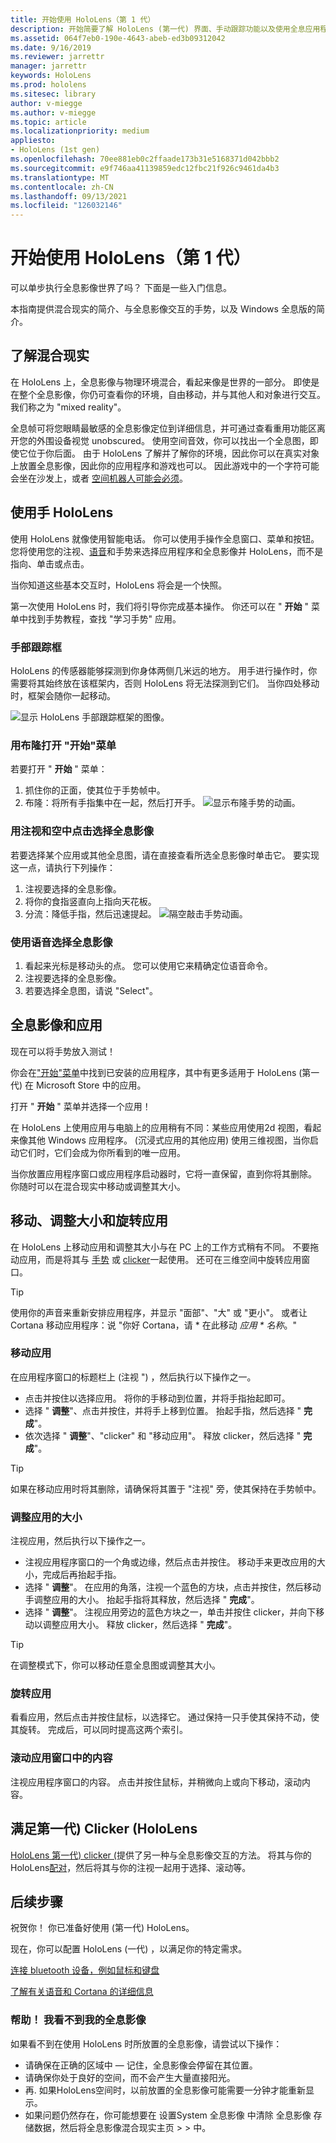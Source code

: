 ```yaml
---
title: 开始使用 HoloLens（第 1 代）
description: 开始简要了解 HoloLens (第一代) 界面、手动跟踪功能以及使用全息应用程序。
ms.assetid: 064f7eb0-190e-4643-abeb-ed3b09312042
ms.date: 9/16/2019
ms.reviewer: jarrettr
manager: jarrettr
keywords: HoloLens
ms.prod: hololens
ms.sitesec: library
author: v-miegge
ms.author: v-miegge
ms.topic: article
ms.localizationpriority: medium
appliesto:
- HoloLens (1st gen)
ms.openlocfilehash: 70ee881eb0c2ffaade173b31e5168371d042bbb2
ms.sourcegitcommit: e9f746aa41139859edc12fbc21f926c9461da4b3
ms.translationtype: MT
ms.contentlocale: zh-CN
ms.lasthandoff: 09/13/2021
ms.locfileid: "126032146"
---
```

# <a name="getting-around-hololens-1st-gen"></a>开始使用 HoloLens（第 1 代）

可以单步执行全息影像世界了吗？ 下面是一些入门信息。

本指南提供混合现实的简介、与全息影像交互的手势，以及 Windows 全息版的简介。

## <a name="discover-mixed-reality"></a>了解混合现实

在 HoloLens 上，全息影像与物理环境混合，看起来像是世界的一部分。 即使是在整个全息影像，你仍可查看你的环境，自由移动，并与其他人和对象进行交互。 我们称之为 "mixed reality"。

全息帧可将您眼睛最敏感的全息影像定位到详细信息，并可通过查看重用功能区离开您的外围设备视觉 unobscured。 使用空间音效，你可以找出一个全息图，即使它位于你后面。 由于 HoloLens 了解并了解你的环境，因此你可以在真实对象上放置全息影像，因此你的应用程序和游戏也可以。 因此游戏中的一个字符可能会坐在沙发上，或者 [空间机器人可能会必须](https://www.microsoft.com/store/apps/9nblggh5fv3j)。

## <a name="use-hololens-with-your-hands"></a>使用手 HoloLens

使用 HoloLens 就像使用智能电话。 你可以使用手操作全息窗口、菜单和按钮。  您将使用您的注视、[语音](hololens-cortana.md)和手势来选择应用程序和全息影像并 HoloLens，而不是指向、单击或点击。

当你知道这些基本交互时，HoloLens 将会是一个快照。

第一次使用 HoloLens 时，我们将引导你完成基本操作。 你还可以在 " **开始** " 菜单中找到手势教程，查找 "学习手势" 应用。

### <a name="the-hand-tracking-frame"></a>手部跟踪框

HoloLens 的传感器能够探测到你身体两侧几米远的地方。 用手进行操作时，你需要将其始终放在该框架内，否则 HoloLens 将无法探测到它们。 当你四处移动时，框架会随你一起移动。  

![显示 HoloLens 手部跟踪框架的图像。](./images/hololens-2-gesture-frame.png)

### <a name="open-the-start-menu-with-bloom"></a>用布隆打开 "开始"菜单

若要打开 " **开始** " 菜单：

1. 抓住你的正面，使其位于手势帧中。
1. 布隆：将所有手指集中在一起，然后打开手。
  ![显示布隆手势的动画。](./images/hololens-bloom.gif)

### <a name="select-holograms-with-gaze-and-air-tap"></a>用注视和空中点击选择全息影像

若要选择某个应用或其他全息图，请在直接查看所选全息影像时单击它。 要实现这一点，请执行下列操作：

1. 注视要选择的全息影像。
1. 将你的食指竖直向上指向天花板。
1. 分流：降低手指，然后迅速提起。
   ![隔空敲击手势动画。](./images/hololens-air-tap.gif)

### <a name="select-a-hologram-by-using-your-voice"></a>使用语音选择全息影像

1. 看起来光标是移动头的点。 您可以使用它来精确定位语音命令。
1. 注视要选择的全息影像。
1. 若要选择全息图，请说 "Select"。

## <a name="holograms-and-apps"></a>全息影像和应用

现在可以将手势放入测试！

你会在["开始"菜单](holographic-home.md)中找到已安装的应用程序，其中有更多适用于 HoloLens (第一代) 在 Microsoft Store 中的应用。

打开 " **开始** " 菜单并选择一个应用！

在 HoloLens 上使用应用与电脑上的应用稍有不同：某些应用使用2d 视图，看起来像其他 Windows 应用程序。  (沉浸式应用的其他应用) 使用三维视图，当你启动它们时，它们会成为你所看到的唯一应用。

当你放置应用程序窗口或应用程序启动器时，它将一直保留，直到你将其删除。 你随时可以在混合现实中移动或调整其大小。

## <a name="move-resize-and-rotate-apps"></a>移动、调整大小和旋转应用

在 HoloLens 上移动应用和调整其大小与在 PC 上的工作方式稍有不同。 不要拖动应用，而是将其与 [手势](https://support.microsoft.com/help/12644/hololens-use-gestures) 或 [clicker](hololens1-clicker.md)一起使用。 还可在三维空间中旋转应用窗口。

> [!TIP]
> 使用你的声音来重新安排应用程序，并显示 "面部"、"大" 或 "更小"。 或者让 Cortana 移动应用程序：说 "你好 Cortana，请 \* 在此移动 *应用 \* 名称*。"

### <a name="move-an-app"></a>移动应用

在应用程序窗口的标题栏上 (注视 ") ，然后执行以下操作之一。

- 点击并按住以选择应用。 将你的手移动到位置，并将手指抬起即可。
- 选择 " **调整**"、点击并按住，并将手上移到位置。 抬起手指，然后选择 " **完成**"。
- 依次选择 " **调整**"、"clicker" 和 "移动应用"。 释放 clicker，然后选择 " **完成**"。

> [!TIP]
> 如果在移动应用时将其删除，请确保将其置于 "注视" 旁，使其保持在手势帧中。

### <a name="resize-an-app"></a>调整应用的大小

注视应用，然后执行以下操作之一。

- 注视应用程序窗口的一个角或边缘，然后点击并按住。 移动手来更改应用的大小，完成后再抬起手指。
- 选择 " **调整**"。 在应用的角落，注视一个蓝色的方块，点击并按住，然后移动手调整应用的大小。 抬起手指将其释放，然后选择 " **完成**"。
- 选择 " **调整**"。 注视应用旁边的蓝色方块之一，单击并按住 clicker，并向下移动以调整应用大小。 释放 clicker，然后选择 " **完成**"。

> [!TIP]
> 在调整模式下，你可以移动任意全息图或调整其大小。

### <a name="rotate-an-app"></a>旋转应用

看看应用，然后点击并按住鼠标，以选择它。 通过保持一只手使其保持不动，使其旋转。 完成后，可以同时提高这两个索引。

### <a name="scroll-content-in-an-app-window"></a>滚动应用窗口中的内容

注视应用程序窗口的内容。 点击并按住鼠标，并稍微向上或向下移动，滚动内容。

## <a name="meet-the-hololens-1st-gen-clicker"></a>满足第一代) Clicker (HoloLens

[HoloLens 第一代) clicker (](hololens1-clicker.md)提供了另一种与全息影像交互的方法。 将其与你的 HoloLens[配对](hololens-connect-devices.md)，然后将其与你的注视一起用于选择、滚动等。

## <a name="next-steps"></a>后续步骤

祝贺你！ 你已准备好使用 (第一代) HoloLens。

现在，你可以配置 HoloLens (一代) ，以满足你的特定需求。

[连接 bluetooth 设备，例如鼠标和键盘](hololens-connect-devices.md)

[了解有关语音和 Cortana 的详细信息](hololens-cortana.md)

### <a name="help-i-dont-see-my-holograms"></a>帮助！ 我看不到我的全息影像

如果看不到在使用 HoloLens 时所放置的全息影像，请尝试以下操作：

- 请确保在正确的区域中 &mdash; 记住，全息影像会停留在其位置。
- 请确保你处于良好的空间，而不会产生大量直接阳光。
- 再. 如果HoloLens空间时，以前放置的全息影像可能需要一分钟才能重新显示。
- 如果问题仍然存在，你可能想要在 设置System 全息影像 中清除 全息影像 存储数据，然后将全息影像混合现实主页  >    >  中。
